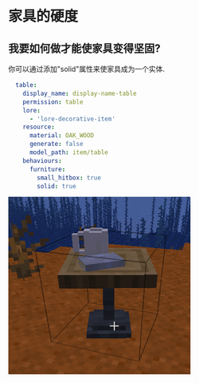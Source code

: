 # 家具的硬度

## 我要如何做才能使家具变得坚固?

你可以通过添加"solid"属性来使家具成为一个实体.

```yaml
  table:
    display_name: display-name-table
    permission: table
    lore:
      - 'lore-decorative-item'
    resource:
      material: OAK_WOOD
      generate: false
      model_path: item/table
    behaviours:
      furniture:
        small_hitbox: true
        solid: true
```

![](../../../../../.gitbook/assets/image%20%2815%29.png)

